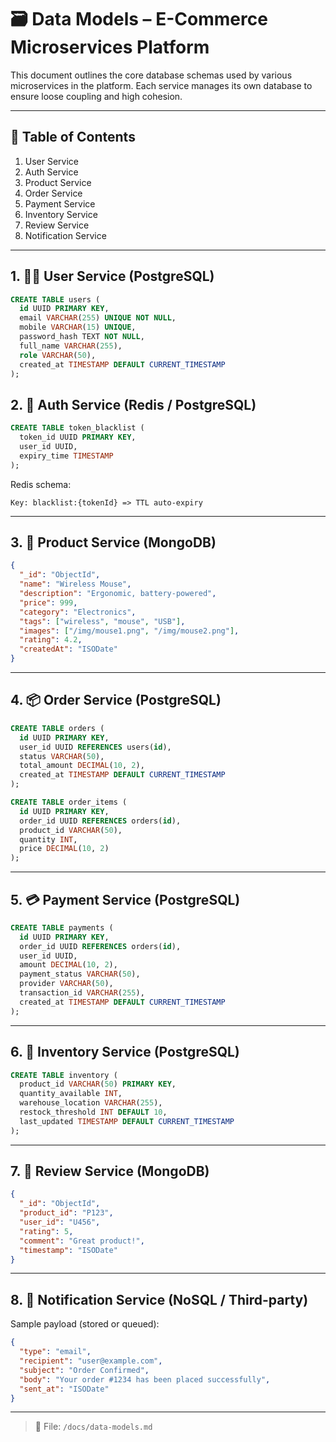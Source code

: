 # 🗃️ Data Models – E-Commerce Microservices Platform

This document outlines the core database schemas used by various microservices in the platform. Each service manages its own database to ensure loose coupling and high cohesion.

---

## 📑 Table of Contents
1. User Service
2. Auth Service
3. Product Service
4. Order Service
5. Payment Service
6. Inventory Service
7. Review Service
8. Notification Service

---

## 1. 🧑‍💼 User Service (PostgreSQL)
```sql
CREATE TABLE users (
  id UUID PRIMARY KEY,
  email VARCHAR(255) UNIQUE NOT NULL,
  mobile VARCHAR(15) UNIQUE,
  password_hash TEXT NOT NULL,
  full_name VARCHAR(255),
  role VARCHAR(50),
  created_at TIMESTAMP DEFAULT CURRENT_TIMESTAMP
);
```

## 2. 🔐 Auth Service (Redis / PostgreSQL)
```sql
CREATE TABLE token_blacklist (
  token_id UUID PRIMARY KEY,
  user_id UUID,
  expiry_time TIMESTAMP
);
```
Redis schema:
```
Key: blacklist:{tokenId} => TTL auto-expiry
```

---

## 3. 🛒 Product Service (MongoDB)
```json
{
  "_id": "ObjectId",
  "name": "Wireless Mouse",
  "description": "Ergonomic, battery-powered",
  "price": 999,
  "category": "Electronics",
  "tags": ["wireless", "mouse", "USB"],
  "images": ["/img/mouse1.png", "/img/mouse2.png"],
  "rating": 4.2,
  "createdAt": "ISODate"
}
```

---

## 4. 📦 Order Service (PostgreSQL)
```sql
CREATE TABLE orders (
  id UUID PRIMARY KEY,
  user_id UUID REFERENCES users(id),
  status VARCHAR(50),
  total_amount DECIMAL(10, 2),
  created_at TIMESTAMP DEFAULT CURRENT_TIMESTAMP
);

CREATE TABLE order_items (
  id UUID PRIMARY KEY,
  order_id UUID REFERENCES orders(id),
  product_id VARCHAR(50),
  quantity INT,
  price DECIMAL(10, 2)
);
```

---

## 5. 💳 Payment Service (PostgreSQL)
```sql
CREATE TABLE payments (
  id UUID PRIMARY KEY,
  order_id UUID REFERENCES orders(id),
  user_id UUID,
  amount DECIMAL(10, 2),
  payment_status VARCHAR(50),
  provider VARCHAR(50),
  transaction_id VARCHAR(255),
  created_at TIMESTAMP DEFAULT CURRENT_TIMESTAMP
);
```

---

## 6. 🧮 Inventory Service (PostgreSQL)
```sql
CREATE TABLE inventory (
  product_id VARCHAR(50) PRIMARY KEY,
  quantity_available INT,
  warehouse_location VARCHAR(255),
  restock_threshold INT DEFAULT 10,
  last_updated TIMESTAMP DEFAULT CURRENT_TIMESTAMP
);
```

---

## 7. 🌟 Review Service (MongoDB)
```json
{
  "_id": "ObjectId",
  "product_id": "P123",
  "user_id": "U456",
  "rating": 5,
  "comment": "Great product!",
  "timestamp": "ISODate"
}
```

---

## 8. 📣 Notification Service (NoSQL / Third-party)
Sample payload (stored or queued):
```json
{
  "type": "email",
  "recipient": "user@example.com",
  "subject": "Order Confirmed",
  "body": "Your order #1234 has been placed successfully",
  "sent_at": "ISODate"
}
```

---

> 📁 File: `/docs/data-models.md`

